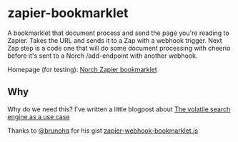 # zapier-bookmarklet
A bookmarklet that document process and send the page you're reading to Zapier. Takes the URL and sends it to a Zap with a webhook trigger. Next Zap step is a code one that will do some document processing with cheerio before it's sent to a Norch /add-endpoint with another webhook.

Homepage (for testing): [Norch Zapier bookmarklet](https://eklem.github.io/zapier-bookmarklet/)

## Why
Why do we need this? I've written a little blogpost about [The volatile search engine as a use case](https://medium.com/norch/the-volatile-search-engine-as-a-use-case-b6f29b9d82ee)

Thanks to [@brunohq](https://github.com/brunohq) for his gist [zapier-webhook-bookmarklet.js](https://gist.github.com/brunohq/52d73063540ffbf79a50d71601467870)
